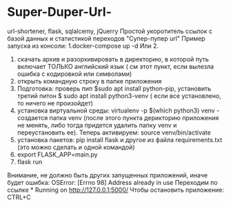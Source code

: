 # Super-Duper-Url-
url-shortener, flask, sqlalcemy, jQuerry
Простой укоротитель ссылок с базой данных и статистикой переходов "Супер-пупер url"
Пример запуска из консоли:
1.docker-compose up -d
Или
2.
1) скачать архив и разорхивировать в директорию, в которой путь включает ТОЛЬКО английский язык ( см этот пункт, если вылезла      ошибка с кодировкой или символами)
2) открыть командную строку в папке приложения
3) Подготовка: проверь пип  $sudo apt install python-pip, установить третий питон $ sudo apt install python3-venv   ( если все    установлено, то ничего не произойдет)
4) установка виртуальной среды: virtualenv -p $(which python3) venv     - создается папка venv (после этого пункта дерикторию      приложения не менять, либо тогда придется удалить папку venv и переустановить ее). 
   Теперь активируем: source  venv/bin/activate
5) установка пакетов: pip install flask и другое из файла requirements.txt (это можно сделать и одной командой)
6) export FLASK_APP=main.py
7) flask run


Внимание, не должно быть других запущенных приложений, иначе будет ошибка: OSError: [Errno 98] Address already in use
Переходим по ссылке * Running on http://127.0.0.1:5000/ 
Чтобы остановить приложение: CTRL+C 
